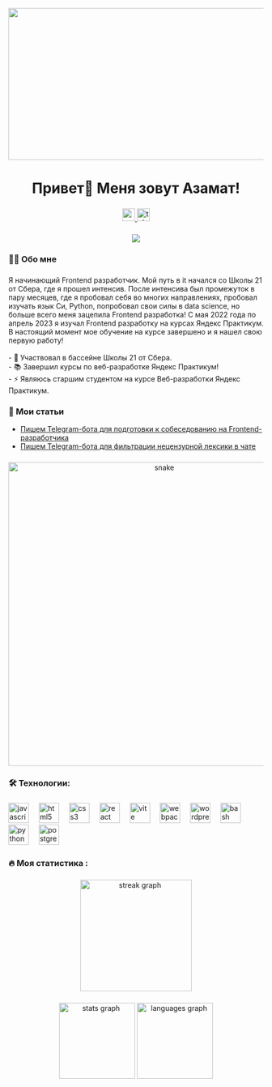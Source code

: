 <br clear="both">

<div align="center">
  <img height="300" width="600" src="https://user-images.githubusercontent.com/74038190/225813708-98b745f2-7d22-48cf-9150-083f1b00d6c9.gif"  />
</div>

###

<h1 align="center">Привет👋 Меня зовут Азамат!</h1>

###

<div align="center">
  <a href="https://www.youtube.com/@tehno.maniak" target="_blank">
    <img src="https://img.shields.io/static/v1?message=Youtube&logo=youtube&label=&color=FF0000&logoColor=white&labelColor=&style=for-the-badge" height="25" alt="youtube logo"  />
  </a>
  <a href="https://t.me/tehnomaniak07" target="_blank">
    <img src="https://img.shields.io/static/v1?message=Telegram&logo=telegram&label=&color=2CA5E0&logoColor=white&labelColor=&style=for-the-badge" height="25" alt="telegram logo"  />
  </a>
</div>

###

<div align="center">
  <img src="https://visitor-badge.laobi.icu/badge?page_id=filimonovalexey.filimonovalexey&"  />
</div>

###

<h3 align="left">👩‍💻  Обо мне</h3>

###

<p align="left">Я начинающий Frontend разработчик. Мой путь в it начался со Школы 21 от Сбера, где я прошел интенсив. После интенсива был промежуток в пару месяцев, где я пробовал себя во многих направлениях, пробовал изучать язык Си, Python, попробовал свои силы в data science, но больше всего меня зацепила Frontend разработка! С мая 2022 года по апрель 2023 я изучал Frontend разработку на курсах Яндекс Практикум. В настоящий момент мое обучение на курсе завершено и я нашел свою первую работу!<br><br>- 🔭 Участвовал в бассейне Школы 21 от Сбера.<br>- 📚 Завершил курсы по веб-разработке Яндекс Практикум!<br>- ⚡ Являюсь старшим студентом на курсе Веб-разработки Яндекс Практикум.</p>

###
<h3 align="left">📕 Мои статьи</h3>

- [Пишем Telegram-бота для подготовки к собеседованию на Frontend-разработчика](https://proglib.io/p/pishem-telegram-bota-dlya-podgotovki-k-sobesedovaniyu-na-frontend-razrabotchika-2024-05-29)
- [Пишем Telegram-бота для фильтрации нецензурной лексики в чате](https://proglib.io/p/pishem-telegram-bota-dlya-filtracii-necenzurnoy-leksiki-v-chate-2024-07-15)

###

<p align="center">
 <img width="600" src="assets/github-snake.svg" alt="snake"/>
</p>

###

<h3 align="left">🛠 Технологии:</h3>

###

<div align="left">
  <img src="https://cdn.jsdelivr.net/gh/devicons/devicon/icons/javascript/javascript-original.svg" height="40" alt="javascript logo"  />
  <img width="12" />
  <img src="https://cdn.jsdelivr.net/gh/devicons/devicon/icons/html5/html5-original.svg" height="40" alt="html5 logo"  />
  <img width="12" />
  <img src="https://cdn.jsdelivr.net/gh/devicons/devicon/icons/css3/css3-original.svg" height="40" alt="css3 logo"  />
  <img width="12" />
  <img src="https://cdn.jsdelivr.net/gh/devicons/devicon/icons/react/react-original.svg" height="40" alt="react logo"  />
  <img width="12" />
  <img src="https://skillicons.dev/icons?i=vite" height="40" alt="vite logo"  />
  <img width="12" />
  <img src="https://cdn.simpleicons.org/webpack/8DD6F9" height="40" alt="webpack logo"  />
  <img width="12" />
  <img src="https://skillicons.dev/icons?i=wordpress" height="40" alt="wordpress logo"  />
  <img width="12" />
  <img src="https://cdn.simpleicons.org/gnubash/4EAA25" height="40" alt="bash logo"  />
  <img width="12" />
  <img src="https://skillicons.dev/icons?i=py" height="40" alt="python logo"  />
  <img width="12" />
  <img src="https://skillicons.dev/icons?i=postgres" height="40" alt="postgresql logo"  />
</div>

###

<h3 align="left">🔥   Моя статистика :</h3>

###

<div align="center">
  <img src="https://streak-stats.demolab.com?user=filimonovalexey&locale=en&mode=daily&theme=dark&hide_border=false&border_radius=5&order=3" height="220" alt="streak graph"  />
</div>

###

<div align="center">
  <img src="https://github-readme-stats.vercel.app/api?username=filimonovalexey&hide_title=false&hide_rank=false&show_icons=true&include_all_commits=true&count_private=true&disable_animations=false&theme=dracula&locale=en&hide_border=false&order=1" height="150" alt="stats graph"  />
  <img src="https://github-readme-stats.vercel.app/api/top-langs?username=filimonovalexey&locale=en&hide_title=false&layout=compact&card_width=320&langs_count=5&theme=dracula&hide_border=false&order=2" height="150" alt="languages graph"  />
</div>

###
